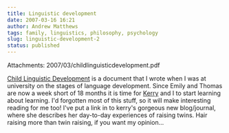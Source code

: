 ```yaml
---
title: Linguistic development
date: 2007-03-16 16:21
author: Andrew Matthews
tags: family, linguistics, philosophy, psychology
slug: linguistic-development-2
status: published
---
```

Attachments: 2007/03/childlinguisticdevelopment.pdf

[Child Linguistic Development]({static}2007/03/childlinguisticdevelopment.pdf "This") is a document that I wrote when I was at university on the stages of language development. Since Emily and Thomas are now a week short of 18 months it is time for [Kerry](http://kerrymatthews.wordpress.com/) and I to start learning about learning. I'd forgotten most of this stuff, so it will make interesting reading for me too! I've put a link in to kerry's gorgeous new blog/journal, where she describes her day-to-day experiences of raising twins. Hair raising more than twin raising, if you want my opinion...
